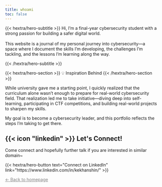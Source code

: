 ```yaml
---
title: whoami
toc: false
---
```



<div class="hx-mb-6">
{{< hextra/hero-subtitle >}}
Hi, I’m a final-year cybersecurity student with a strong passion for building a safer digital world. &nbsp;<br class="sm:hx-block hx-hidden" /> 
&nbsp;<br class="sm:hx-block hx-hidden" />
This website is a journal of my personal journey into cybersecurity—a space where I document the skills I’m developing, the challenges I’m tackling, and the lessons I’m learning along the way.

{{< /hextra/hero-subtitle >}}
</div>


<div class="hx-mt-16 hx-mb-4">
{{< hextra/hero-section >}}
  💡 Inspiration Behind
{{< /hextra/hero-section >}}

While university gave me a starting point, I quickly realized that the curriculum alone wasn’t enough to prepare for real-world cybersecurity field. That realization led me to take initiative—diving deep into self-learning, participating in CTF competitions, and building real-world projects to sharpen my skills.

My goal is to become a cybersecurity leader, and this portfolio reflects the steps I’m taking to get there.

</div>

## {{< icon "linkedin" >}} Let's Connect!

Come connect and hopefully further talk if you are interested in similar domain~

<div class="hx-mt-4"></div>
{{< hextra/hero-button text="Connect on LinkedIn" link="https://www.linkedin.com/in/kekhanshin/" >}} 


<a href="/hanshin-cyber/" style="color: grey">  <- Back to homepage</a>
